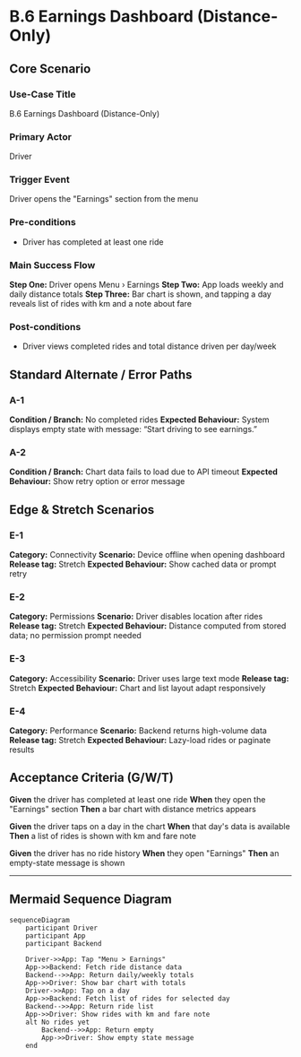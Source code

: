 # B.6 Earnings Dashboard (Distance-Only) <MVP>

## Core Scenario

### Use-Case Title

B.6 Earnings Dashboard (Distance-Only)

### Primary Actor

Driver

### Trigger Event

Driver opens the "Earnings" section from the menu

### Pre-conditions

* Driver has completed at least one ride

### Main Success Flow

**Step One:** Driver opens Menu › Earnings
**Step Two:** App loads weekly and daily distance totals
**Step Three:** Bar chart is shown, and tapping a day reveals list of rides with km and a note about fare

### Post-conditions

* Driver views completed rides and total distance driven per day/week

## Standard Alternate / Error Paths

### A-1

**Condition / Branch:** No completed rides
**Expected Behaviour:** System displays empty state with message: “Start driving to see earnings.”

### A-2

**Condition / Branch:** Chart data fails to load due to API timeout
**Expected Behaviour:** Show retry option or error message

## Edge & Stretch Scenarios

### E-1

**Category:** Connectivity
**Scenario:** Device offline when opening dashboard
**Release tag:** Stretch
**Expected Behaviour:** Show cached data or prompt retry

### E-2

**Category:** Permissions
**Scenario:** Driver disables location after rides
**Release tag:** Stretch
**Expected Behaviour:** Distance computed from stored data; no permission prompt needed

### E-3

**Category:** Accessibility
**Scenario:** Driver uses large text mode
**Release tag:** Stretch
**Expected Behaviour:** Chart and list layout adapt responsively

### E-4

**Category:** Performance
**Scenario:** Backend returns high-volume data
**Release tag:** Stretch
**Expected Behaviour:** Lazy-load rides or paginate results

## Acceptance Criteria (G/W/T)

**Given** the driver has completed at least one ride
**When** they open the "Earnings" section
**Then** a bar chart with distance metrics appears

**Given** the driver taps on a day in the chart
**When** that day's data is available
**Then** a list of rides is shown with km and fare note

**Given** the driver has no ride history
**When** they open "Earnings"
**Then** an empty-state message is shown

---

## Mermaid Sequence Diagram

```mermaid
sequenceDiagram
    participant Driver
    participant App
    participant Backend

    Driver->>App: Tap "Menu > Earnings"
    App->>Backend: Fetch ride distance data
    Backend-->>App: Return daily/weekly totals
    App->>Driver: Show bar chart with totals
    Driver->>App: Tap on a day
    App->>Backend: Fetch list of rides for selected day
    Backend-->>App: Return ride list
    App->>Driver: Show rides with km and fare note
    alt No rides yet
        Backend-->>App: Return empty
        App->>Driver: Show empty state message
    end
```
